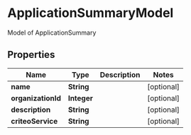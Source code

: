 

# ApplicationSummaryModel

Model of ApplicationSummary

## Properties

Name | Type | Description | Notes
------------ | ------------- | ------------- | -------------
**name** | **String** |  |  [optional]
**organizationId** | **Integer** |  |  [optional]
**description** | **String** |  |  [optional]
**criteoService** | **String** |  |  [optional]



